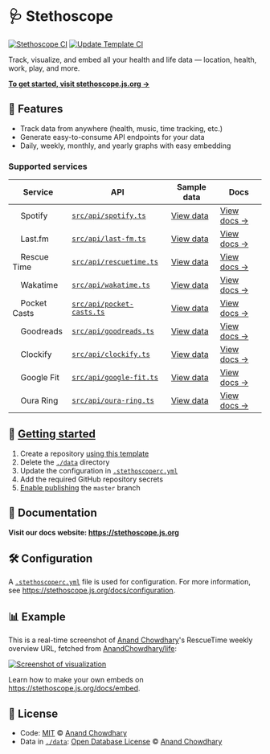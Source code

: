 # 🩺 Stethoscope

[![Stethoscope CI](https://github.com/stethoscope-js/stethoscope/workflows/Stethoscope%20CI/badge.svg)](https://github.com/stethoscope-js/stethoscope/actions?query=workflow%3A%22Stethoscope+CI%22)
[![Update Template CI](https://github.com/stethoscope-js/stethoscope/workflows/Update%20Template%20CI/badge.svg)](https://github.com/stethoscope-js/stethoscope/actions?query=workflow%3A%22Update+Template+CI%22)

Track, visualize, and embed all your health and life data — location, health, work, play, and more.

[**To get started, visit stethoscope.js.org →**](https://stethoscope.js.org)

## 🌟 Features

- Track data from anywhere (health, music, time tracking, etc.)
- Generate easy-to-consume API endpoints for your data
- Daily, weekly, monthly, and yearly graphs with easy embedding

### Supported services

<!-- prettier-ignore-start -->
| Service | API | Sample data | Docs |
| ------- | --- | ----------- | ---- |
| <img alt="" src="https://cdn.worldvectorlogo.com/logos/spotify-2.svg" width="12"> Spotify | [`src/api/spotify.ts`](https://github.com/stethoscope-js/integrations/tree/master/src/api/spotify.ts) | [View data](./data/spotify-music) | [View docs →](https://stethoscope.js.org/docs/integrations/spotify) |
| <img alt="" src="https://cdn2.iconfinder.com/data/icons/social-icon-3/512/social_style_3_lastfm-512.png" width="12"> Last.fm | [`src/api/last-fm.ts`](https://github.com/stethoscope-js/integrations/tree/master/src/api/last-fm.ts) | [View data](./data/last-fm-music) | [View docs →](https://stethoscope.js.org/docs/integrations/lastfm) |
| <img alt="" src="https://images.weserv.nl/?url=https://encrypted-tbn0.gstatic.com/images?q=tbn%3AANd9GcS5cnw0MQF7TnpSzlRTlIC6z4EHDEPP3B8qBw&usqp=CAU&w=64&h=64&fit=cover" width="12"> Rescue Time | [`src/api/rescuetime.ts`](https://github.com/stethoscope-js/integrations/tree/master/src/api/rescuetime.ts) | [View data](./data/rescuetime-time-tracking) | [View docs →](https://stethoscope.js.org/docs/integrations/rescuetime) |
| <img alt="" src="https://cdn.worldvectorlogo.com/logos/wakatime.svg" width="12"> Wakatime | [`src/api/wakatime.ts`](https://github.com/stethoscope-js/integrations/tree/master/src/api/wakatime.ts) | [View data](./data/wakatime-time-tracking) | [View docs →](https://stethoscope.js.org/docs/integrations/wakatime) |
| <img alt="" src="https://images.weserv.nl/?url=https://lh3.googleusercontent.com/23K9TDTOdlo57Pi9JvNtPc9K-utruK6jQEpQGD_E4QBLRJYRAgLcC7gF2Rd_0T1qhLLS&w=64&h=64&fit=cover&mask=circle" width="12"> Pocket Casts | [`src/api/pocket-casts.ts`](https://github.com/stethoscope-js/integrations/tree/master/src/api/pocket-casts.ts) | [View data](./data/pocket-casts-podcasts) | [View docs →](https://stethoscope.js.org/docs/integrations/pocket-casts) |
| <img alt="" src="https://images.weserv.nl/?url=https://icon-library.com/images/goodreads-icon/goodreads-icon-14.jpg&w=64&h=64&fit=cover&mask=circle" width="12"> Goodreads | [`src/api/goodreads.ts`](https://github.com/stethoscope-js/integrations/tree/master/src/api/goodreads.ts) | [View data](./goodreads-books) | [View docs →](https://stethoscope.js.org/docs/integrations/goodreads) |
| <img alt="" src="https://clockify.me/assets/images/brand-assets/clockify-icon.svg" width="12"> Clockify | [`src/api/clockify.ts`](https://github.com/stethoscope-js/integrations/tree/master/src/api/clockify.ts) | [View data](./data/clockify-time-tracking) | [View docs →](https://stethoscope.js.org/docs/integrations/clockify) |
| <img alt="" src="https://www.gstatic.com/images/branding/product/1x/gfit_512dp.png" width="12"> Google Fit | [`src/api/google-fit.ts`](https://github.com/stethoscope-js/integrations/tree/master/src/api/google-fit.ts) | [View data](./data) | [View docs →](https://stethoscope.js.org/docs/integrations/google-fit) |
| <img alt="" src="https://images.weserv.nl/?url=https://static1.ouraring.com/images/symbol-oura-large-white.svg&w=64&h=64&fit=cover&mask=circle" width="12"> Oura Ring | [`src/api/oura-ring.ts`](https://github.com/stethoscope-js/integrations/tree/master/src/api/oura-ring.ts) | [View data](./data/oura-activity) | [View docs →](https://stethoscope.js.org/docs/integrations/oura-ring) |
<!-- prettier-ignore-end -->

## 🌱 [Getting started](https://stethoscope.js.org/docs/)

1. Create a repository [using this template](https://github.com/stethoscope-js/stethoscope/generate)
2. Delete the [`./data`](./data) directory
3. Update the configuration in [`.stethoscoperc.yml`](./.stethoscoperc.yml)
4. Add the required GitHub repository secrets
5. [Enable publishing](https://docs.github.com/en/github/working-with-github-pages/configuring-a-publishing-source-for-your-github-pages-site) the `master` branch

## 📝 Documentation

**Visit our docs website: https://stethoscope.js.org**

## 🛠️ Configuration

A [`.stethoscoperc.yml`](./.stethoscoperc.yml) file is used for configuration. For more information, see https://stethoscope.js.org/docs/configuration.

## 📊 Example

This is a real-time screenshot of [Anand Chowdhary](https://anandchowdhary.com)'s RescueTime weekly overview URL, fetched from [AnandChowdhary/life](https://github.com/AnandChowdhary/life):

[![Screenshot of visualization](https://api.microlink.io/?url=https%3A%2F%2Fstethoscope.js.org%2Fembed%2F%3Frepo%3DAnandChowdhary%252Flife%26api%3Drescuetime-time-tracking%26latest%3Dtop-overview.weeks&waitFor=5000&waitUntil=networkidle2&screenshot=true&meta=false&embed=screenshot.url&device=ipadlandscape)](https://stethoscope.js.org/embed/?repo=AnandChowdhary%2Flife&api=rescuetime-time-tracking&latest=top-overview.weeks)

Learn how to make your own embeds on https://stethoscope.js.org/docs/embed.

## 📄 License

- Code: [MIT](./LICENSE) © [Anand Chowdhary](https://anandchowdhary.com)
- Data in [`./data`](./data): [Open Database License](https://opendatacommons.org/licenses/odbl/1-0/) © [Anand Chowdhary](https://anandchowdhary.com)

